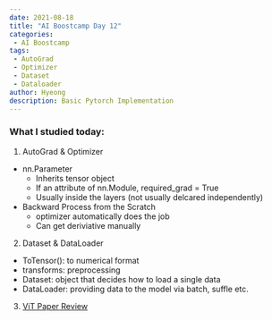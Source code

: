 ```yaml
---
date: 2021-08-18
title: "AI Boostcamp Day 12"
categories: 
 - AI Boostcamp
tags:
 - AutoGrad
 - Optimizer
 - Dataset
 - Dataloader
author: Hyeong
description: Basic Pytorch Implementation
---
```


### What I studied today:
1. AutoGrad & Optimizer
- nn.Parameter
    - Inherits tensor object
    - If an attribute of nn.Module, required_grad = True
    - Usually inside the layers (not usually delcared independently)
- Backward Process from the Scratch
    - optimizer automatically does the job
    - Can get deriviative manually
2. Dataset & DataLoader
- ToTensor(): to numerical format
- transforms: preprocessing
- Dataset: object that decides how to load a single data
- DataLoader: providing data to the model via batch, suffle etc.

3. [ViT Paper Review](https://hyeong01.github.io/paper%20review/Transformers-for-Image-Recongnition-at-Scale/)



